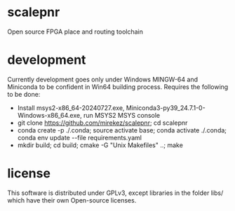 # scalepnr
Open source FPGA place and routing toolchain

# development
Currently development goes only under Windows MINGW-64 and Miniconda to be confident in Win64 building process.
Requires the following to be done:
 - Install msys2-x86_64-20240727.exe, Miniconda3-py39_24.7.1-0-Windows-x86_64.exe, run MSYS2 MSYS console
 - git clone https://github.com/mirekez/scalepnr; cd scalepnr
 - conda create -p ./.conda; source activate base; conda activate ./.conda; conda env update --file requirements.yaml
 - mkdir build; cd build; cmake -G "Unix Makefiles" ..; make

# license
This software is distributed under GPLv3, except libraries in the folder libs/ which have their own Open-source licenses.
